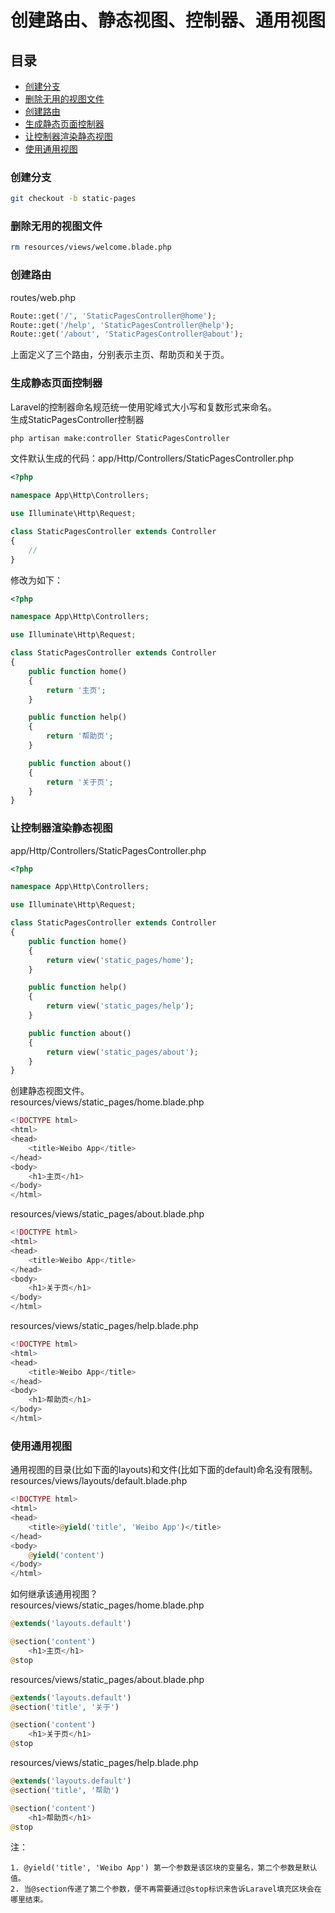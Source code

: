 # 创建路由、静态视图、控制器、通用视图

## 目录
- [创建分支](#创建分支)
- [删除无用的视图文件](#删除无用的视图文件)
- [创建路由](#创建路由)
- [生成静态页面控制器](#生成静态页面控制器)
- [让控制器渲染静态视图](#让控制器渲染静态视图)
- [使用通用视图](#使用通用视图)

### 创建分支
```bash
git checkout -b static-pages
```

### 删除无用的视图文件
```bash
rm resources/views/welcome.blade.php
```

### 创建路由
routes/web.php
```php
Route::get('/', 'StaticPagesController@home');
Route::get('/help', 'StaticPagesController@help');
Route::get('/about', 'StaticPagesController@about');
```
上面定义了三个路由，分别表示主页、帮助页和关于页。

### 生成静态页面控制器
Laravel的控制器命名规范统一使用驼峰式大小写和复数形式来命名。  
生成StaticPagesController控制器
```bash
php artisan make:controller StaticPagesController
```
文件默认生成的代码：app/Http/Controllers/StaticPagesController.php
```php
<?php

namespace App\Http\Controllers;

use Illuminate\Http\Request;

class StaticPagesController extends Controller
{
    //
}
```
修改为如下：
```php
<?php

namespace App\Http\Controllers;

use Illuminate\Http\Request;

class StaticPagesController extends Controller
{
    public function home()
    {
        return '主页';
    }

    public function help()
    {
        return '帮助页';
    }

    public function about()
    {
        return '关于页';
    }
}
```

### 让控制器渲染静态视图
app/Http/Controllers/StaticPagesController.php
```php
<?php

namespace App\Http\Controllers;

use Illuminate\Http\Request;

class StaticPagesController extends Controller
{
    public function home()
    {
        return view('static_pages/home');
    }

    public function help()
    {
        return view('static_pages/help');
    }

    public function about()
    {
        return view('static_pages/about');
    }
}
```
创建静态视图文件。  
resources/views/static_pages/home.blade.php
```php
<!DOCTYPE html>
<html>
<head>
    <title>Weibo App</title>
</head>
<body>
    <h1>主页</h1>
</body>
</html>
```
resources/views/static_pages/about.blade.php
```php
<!DOCTYPE html>
<html>
<head>
    <title>Weibo App</title>
</head>
<body>
    <h1>关于页</h1>
</body>
</html>
```
resources/views/static_pages/help.blade.php
```php
<!DOCTYPE html>
<html>
<head>
    <title>Weibo App</title>
</head>
<body>
    <h1>帮助页</h1>
</body>
</html>
```

### 使用通用视图
通用视图的目录(比如下面的layouts)和文件(比如下面的default)命名没有限制。  
resources/views/layouts/default.blade.php
```php
<!DOCTYPE html>
<html>
<head>
    <title>@yield('title', 'Weibo App')</title>
</head>
<body>
    @yield('content')
</body>
</html>
```
如何继承该通用视图？  
resources/views/static_pages/home.blade.php
```php
@extends('layouts.default')

@section('content')
    <h1>主页</h1>
@stop
```
resources/views/static_pages/about.blade.php
```php
@extends('layouts.default')
@section('title', '关于')

@section('content')
    <h1>关于页</h1>
@stop
```
resources/views/static_pages/help.blade.php
```php
@extends('layouts.default')
@section('title', '帮助')

@section('content')
    <h1>帮助页</h1>
@stop
```
注：
```
1. @yield('title', 'Weibo App') 第一个参数是该区块的变量名，第二个参数是默认值。
2. 当@section传递了第二个参数，便不再需要通过@stop标识来告诉Laravel填充区块会在哪里结束。
```